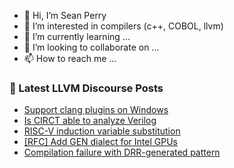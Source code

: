 - 👋 Hi, I’m Sean Perry
- 👀 I’m interested in compilers (c++, COBOL, llvm)
- 🌱 I’m currently learning ...
- 💞️ I’m looking to collaborate on ...
- 📫 How to reach me ...

<!---
s66perry/s66perry is a ✨ special ✨ repository because its `README.md` (this file) appears on your GitHub profile.
You can click the Preview link to take a look at your changes.
--->
### 📕 Latest LLVM Discourse Posts

<!-- DISCOURSE-LLVM:START -->
- [Support clang plugins on Windows](https://discourse.llvm.org/t/support-clang-plugins-on-windows/76408#post_10)
- [Is CIRCT able to analyze Verilog](https://discourse.llvm.org/t/is-circt-able-to-analyze-verilog/66281?page=4#post_72)
- [RISC-V induction variable substitution](https://discourse.llvm.org/t/risc-v-induction-variable-substitution/77389#post_2)
- [[RFC] Add GEN dialect for Intel GPUs](https://discourse.llvm.org/t/rfc-add-gen-dialect-for-intel-gpus/76753?page=3#post_47)
- [Compilation failure with DRR-generated pattern](https://discourse.llvm.org/t/compilation-failure-with-drr-generated-pattern/77385#post_4)
<!-- DISCOURSE-LLVM:END -->
